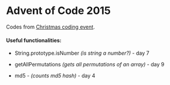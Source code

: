 # Advent of Code 2015

Codes from [Christmas coding event](https://adventofcode.com/2015). 

#### Useful functionalities: 

* String.prototype.isNumber *(is string a number?)* - day 7

* getAllPermutations *(gets all permutations of an array)* - day 9

* md5 - *(counts md5 hash)* - day 4